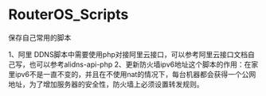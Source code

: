 # RouterOS_Scripts
保存自己常用的脚本

1、阿里 DDNS脚本中需要使用php对接阿里云接口，可以参考阿里云接口文档自己写，也可以参考alidns-api-php
2、更新防火墙ipv6地址这个脚本的作用：在家里ipv6不是一直不变的，并且在不使用nat的情况下，每台机器都会获得一个公网地址，为了增加服务器的安全性，防火墙上必须设置转发规则。
